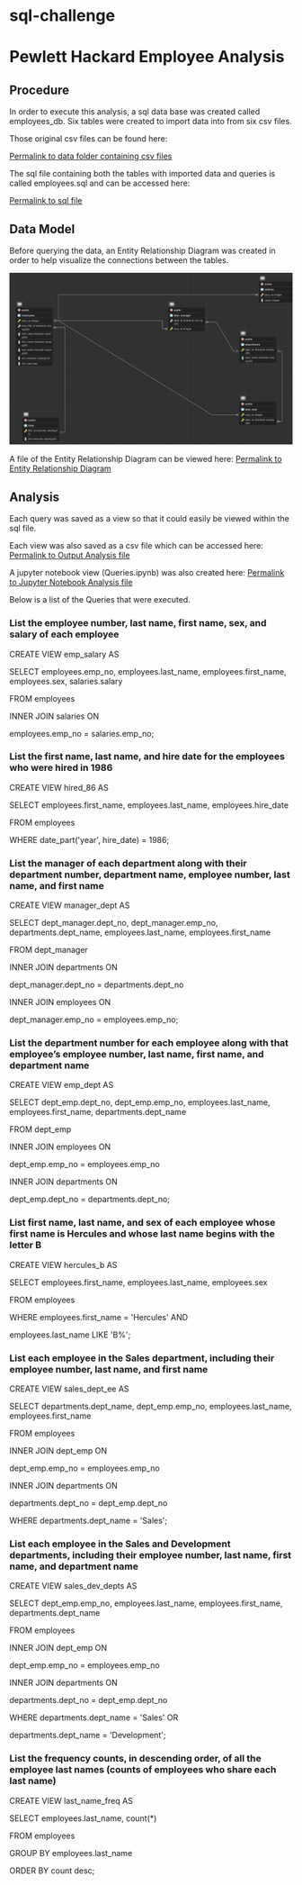 # sql-challenge

# Pewlett Hackard Employee Analysis

## Procedure
In order to execute this analysis, a sql data base was created called employees_db. 
Six tables were created to import data into from six csv files. 

Those original csv files can be found here:

[Permalink to data folder containing csv files](https://github.com/maderamel/sql-challenge/tree/main/EmployeeSQL/data)

The sql file containing both the tables with imported data and queries is called employees.sql and can be accessed here: 

[Permalink to sql file](https://github.com/maderamel/sql-challenge/blob/960424218e1be750cedde0640964f317179c9654/EmployeeSQL/Employees.sql)


## Data Model
Before querying the data, an Entity Relationship Diagram was created in order to help visualize the connections between the tables. 

![This is a screenshot of the Entity Relationship Diagram](https://github.com/maderamel/sql-challenge/blob/a458d519744206fb4b130cf7ad6a05992de266dc/EmployeeSQL/employee_db_model_pic.png)

A file of the Entity Relationship Diagram can be viewed here: [Permalink to Entity Relationship Diagram](https://github.com/maderamel/sql-challenge/blob/a458d519744206fb4b130cf7ad6a05992de266dc/EmployeeSQL/employee_db_model_pic.png)

## Analysis
Each query was saved as a view so that it could easily be viewed within the sql file. 

Each view was also saved as a csv file which can be accessed here: [Permalink to Output Analysis file](https://github.com/maderamel/sql-challenge/tree/main/EmployeeSQL/Output%20Analysis)

A jupyter notebook view (Queries.ipynb) was also created here: [Permalink to Jupyter Notebook Analysis file](https://github.com/maderamel/sql-challenge/blob/a458d519744206fb4b130cf7ad6a05992de266dc/EmployeeSQL/Output%20Analysis/Queries.ipynb)

Below is a list of the Queries that were executed.

### List the employee number, last name, first name, sex, and salary of each employee

CREATE VIEW emp_salary AS

SELECT employees.emp_no, employees.last_name, employees.first_name, employees.sex, salaries.salary

FROM employees

INNER JOIN salaries ON

employees.emp_no = salaries.emp_no;


### List the first name, last name, and hire date for the employees who were hired in 1986

CREATE VIEW hired_86 AS

SELECT employees.first_name, employees.last_name, employees.hire_date

FROM employees

WHERE date_part('year', hire_date) = 1986;


### List the manager of each department along with their department number, department name, employee number, last name, and first name

CREATE VIEW manager_dept AS

SELECT dept_manager.dept_no, dept_manager.emp_no, departments.dept_name, employees.last_name, employees.first_name

FROM dept_manager

INNER JOIN departments ON

dept_manager.dept_no = departments.dept_no 

INNER JOIN employees ON

dept_manager.emp_no = employees.emp_no;


### List the department number for each employee along with that employee’s employee number, last name, first name, and department name

CREATE VIEW emp_dept AS

SELECT dept_emp.dept_no, dept_emp.emp_no, employees.last_name, employees.first_name, departments.dept_name

FROM dept_emp

INNER JOIN employees ON

dept_emp.emp_no = employees.emp_no

INNER JOIN departments ON

dept_emp.dept_no = departments.dept_no;


### List first name, last name, and sex of each employee whose first name is Hercules and whose last name begins with the letter B

CREATE VIEW hercules_b AS

SELECT employees.first_name, employees.last_name, employees.sex

FROM employees

WHERE employees.first_name = 'Hercules' AND

employees.last_name LIKE 'B%';


### List each employee in the Sales department, including their employee number, last name, and first name

CREATE VIEW sales_dept_ee AS

SELECT departments.dept_name, dept_emp.emp_no, employees.last_name, employees.first_name

FROM employees

INNER JOIN dept_emp ON

dept_emp.emp_no = employees.emp_no

INNER JOIN departments ON

departments.dept_no = dept_emp.dept_no

WHERE departments.dept_name = 'Sales';


### List each employee in the Sales and Development departments, including their employee number, last name, first name, and department name

CREATE VIEW sales_dev_depts AS

SELECT dept_emp.emp_no, employees.last_name, employees.first_name, departments.dept_name

FROM employees

INNER JOIN dept_emp ON

dept_emp.emp_no = employees.emp_no

INNER JOIN departments ON

departments.dept_no = dept_emp.dept_no

WHERE departments.dept_name = 'Sales' OR

departments.dept_name = 'Development';


### List the frequency counts, in descending order, of all the employee last names (counts of employees who share each last name)

CREATE VIEW last_name_freq AS

SELECT employees.last_name, count(*)

FROM employees

GROUP BY employees.last_name

ORDER BY count desc;



